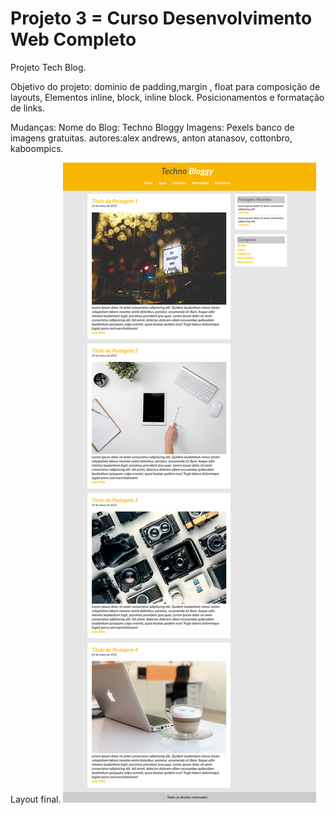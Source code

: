 # Projeto 3 = Curso Desenvolvimento Web Completo 

Projeto Tech Blog.

Objetivo do projeto: dominio de padding,margin , float para composição de layouts, Elementos inline, block, inline block. 
Posicionamentos e formatação de links.

Mudanças: 
Nome do Blog: Techno Bloggy
Imagens: Pexels banco de imagens gratuitas.
autores:alex andrews, anton atanasov, cottonbro, kaboompics.

Layout final.
![alt text](./img/index.html.png)